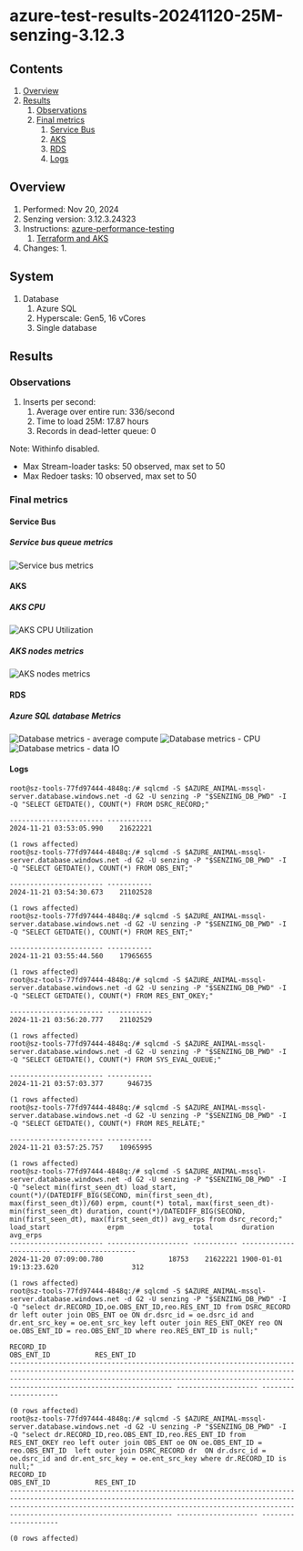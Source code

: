 # azure-test-results-20241120-25M-senzing-3.12.3

## Contents

1. [Overview](#overview)
1. [Results](#results)
    1. [Observations](#observations)
    1. [Final metrics](#final-metrics)
        1. [Service Bus](#service-bus)
        1. [AKS](#aks)
        1. [RDS](#rds)
        1. [Logs](#logs)

## Overview

1. Performed: Nov 20, 2024
2. Senzing version: 3.12.3.24323
3. Instructions:
   [azure-performance-testing](https://github.com/senzing-garage/azure-performance-testing)
    1. [Terraform and AKS](https://github.com/senzing-garage/azure-performance-testing/tree/main/perf.tf)
4. Changes:
    1.

## System

1. Database
    1. Azure SQL
    1. Hyperscale: Gen5, 16 vCores
    1. Single database

## Results

### Observations

1. Inserts per second:
    1. Average over entire run: 336/second
    1. Time to load 25M: 17.87 hours
    1. Records in dead-letter queue: 0

Note:  Withinfo disabled.

- Max Stream-loader tasks: 50 observed, max set to 50
- Max Redoer tasks: 10 observed, max set to 50

### Final metrics

#### Service Bus

##### Service bus queue metrics

![Service bus metrics](images/service-bus.png "Service bus metrics")

#### AKS

##### AKS CPU

![AKS CPU Utilization](images/k8s-cpu.png "AKS CPU Utilization")

##### AKS nodes metrics

![AKS nodes metrics](images/k8s-nodes.png "AKS nodes metrics")

#### RDS

##### Azure SQL database Metrics

![Database metrics - average compute](images/azure-sql-average-compute.png "Database metrics average compute")
![Database metrics - CPU](images/azure-sql-cpu.png "Database metrics - CPU")
![Database metrics - data IO](images/azure-sql-data-io.png "Database metrics - data IO")

#### Logs

```
root@sz-tools-77fd97444-4848q:/# sqlcmd -S $AZURE_ANIMAL-mssql-server.database.windows.net -d G2 -U senzing -P "$SENZING_DB_PWD" -I  -Q "SELECT GETDATE(), COUNT(*) FROM DSRC_RECORD;"

----------------------- -----------
2024-11-21 03:53:05.990    21622221

(1 rows affected)
root@sz-tools-77fd97444-4848q:/# sqlcmd -S $AZURE_ANIMAL-mssql-server.database.windows.net -d G2 -U senzing -P "$SENZING_DB_PWD" -I  -Q "SELECT GETDATE(), COUNT(*) FROM OBS_ENT;"

----------------------- -----------
2024-11-21 03:54:30.673    21102528

(1 rows affected)
root@sz-tools-77fd97444-4848q:/# sqlcmd -S $AZURE_ANIMAL-mssql-server.database.windows.net -d G2 -U senzing -P "$SENZING_DB_PWD" -I  -Q "SELECT GETDATE(), COUNT(*) FROM RES_ENT;"

----------------------- -----------
2024-11-21 03:55:44.560    17965655

(1 rows affected)
root@sz-tools-77fd97444-4848q:/# sqlcmd -S $AZURE_ANIMAL-mssql-server.database.windows.net -d G2 -U senzing -P "$SENZING_DB_PWD" -I  -Q "SELECT GETDATE(), COUNT(*) FROM RES_ENT_OKEY;"

----------------------- -----------
2024-11-21 03:56:20.777    21102529

(1 rows affected)
root@sz-tools-77fd97444-4848q:/# sqlcmd -S $AZURE_ANIMAL-mssql-server.database.windows.net -d G2 -U senzing -P "$SENZING_DB_PWD" -I  -Q "SELECT GETDATE(), COUNT(*) FROM SYS_EVAL_QUEUE;"

----------------------- -----------
2024-11-21 03:57:03.377      946735

(1 rows affected)
root@sz-tools-77fd97444-4848q:/# sqlcmd -S $AZURE_ANIMAL-mssql-server.database.windows.net -d G2 -U senzing -P "$SENZING_DB_PWD" -I  -Q "SELECT GETDATE(), COUNT(*) FROM RES_RELATE;"

----------------------- -----------
2024-11-21 03:57:25.757    10965995

(1 rows affected)
root@sz-tools-77fd97444-4848q:/# sqlcmd -S $AZURE_ANIMAL-mssql-server.database.windows.net -d G2 -U senzing -P "$SENZING_DB_PWD" -I  -Q "select min(first_seen_dt) load_start, count(*)/(DATEDIFF_BIG(SECOND, min(first_seen_dt), max(first_seen_dt))/60) erpm, count(*) total, max(first_seen_dt)-min(first_seen_dt) duration, count(*)/DATEDIFF_BIG(SECOND, min(first_seen_dt), max(first_seen_dt)) avg_erps from dsrc_record;"
load_start              erpm                 total       duration                avg_erps
----------------------- -------------------- ----------- ----------------------- --------------------
2024-11-20 07:09:00.780                18753    21622221 1900-01-01 19:13:23.620                  312

(1 rows affected)
root@sz-tools-77fd97444-4848q:/# sqlcmd -S $AZURE_ANIMAL-mssql-server.database.windows.net -d G2 -U senzing -P "$SENZING_DB_PWD" -I  -Q "select dr.RECORD_ID,oe.OBS_ENT_ID,reo.RES_ENT_ID from DSRC_RECORD dr left outer join OBS_ENT oe ON dr.dsrc_id = oe.dsrc_id and dr.ent_src_key = oe.ent_src_key left outer join RES_ENT_OKEY reo ON oe.OBS_ENT_ID = reo.OBS_ENT_ID where reo.RES_ENT_ID is null;"

RECORD_ID                                                                                                                                                                                                                                                  OBS_ENT_ID           RES_ENT_ID
---------------------------------------------------------------------------------------------------------------------------------------------------------------------------------------------------------------------------------------------------------- -------------------- --------------------

(0 rows affected)
root@sz-tools-77fd97444-4848q:/# sqlcmd -S $AZURE_ANIMAL-mssql-server.database.windows.net -d G2 -U senzing -P "$SENZING_DB_PWD" -I  -Q "select dr.RECORD_ID,reo.OBS_ENT_ID,reo.RES_ENT_ID from RES_ENT_OKEY reo left outer join OBS_ENT oe ON oe.OBS_ENT_ID = reo.OBS_ENT_ID  left outer join DSRC_RECORD dr  ON dr.dsrc_id = oe.dsrc_id and dr.ent_src_key = oe.ent_src_key where dr.RECORD_ID is null;"
RECORD_ID                                                                                                                                                                                                                                                  OBS_ENT_ID           RES_ENT_ID
---------------------------------------------------------------------------------------------------------------------------------------------------------------------------------------------------------------------------------------------------------- -------------------- --------------------

(0 rows affected)
```
